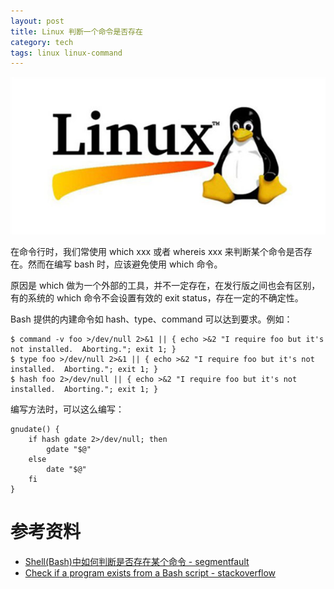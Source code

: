 ```yaml
---
layout: post
title: Linux 判断一个命令是否存在
category: tech
tags: linux linux-command
---
```


![](/assets/img/linux.jpg)

在命令行时，我们常使用 which xxx 或者 whereis xxx 来判断某个命令是否存在。然而在编写 bash 时，应该避免使用 which 命令。

原因是 which 做为一个外部的工具，并不一定存在，在发行版之间也会有区别，有的系统的 which 命令不会设置有效的 exit status，存在一定的不确定性。

Bash 提供的内建命令如 hash、type、command 可以达到要求。例如：

    $ command -v foo >/dev/null 2>&1 || { echo >&2 "I require foo but it's not installed.  Aborting."; exit 1; }
    $ type foo >/dev/null 2>&1 || { echo >&2 "I require foo but it's not installed.  Aborting."; exit 1; }
    $ hash foo 2>/dev/null || { echo >&2 "I require foo but it's not installed.  Aborting."; exit 1; }

编写方法时，可以这么编写：

    gnudate() {
        if hash gdate 2>/dev/null; then
            gdate "$@"
        else
            date "$@"
        fi
    }


# 参考资料

* [Shell(Bash)中如何判断是否存在某个命令 - segmentfault][segmentfault]
* [Check if a program exists from a Bash script - stackoverflow][stackoverflow]

[segmentfault]: https://segmentfault.com/q/1010000000156870 
[stackoverflow]: http://stackoverflow.com/questions/592620/check-if-a-program-exists-from-a-bash-script
